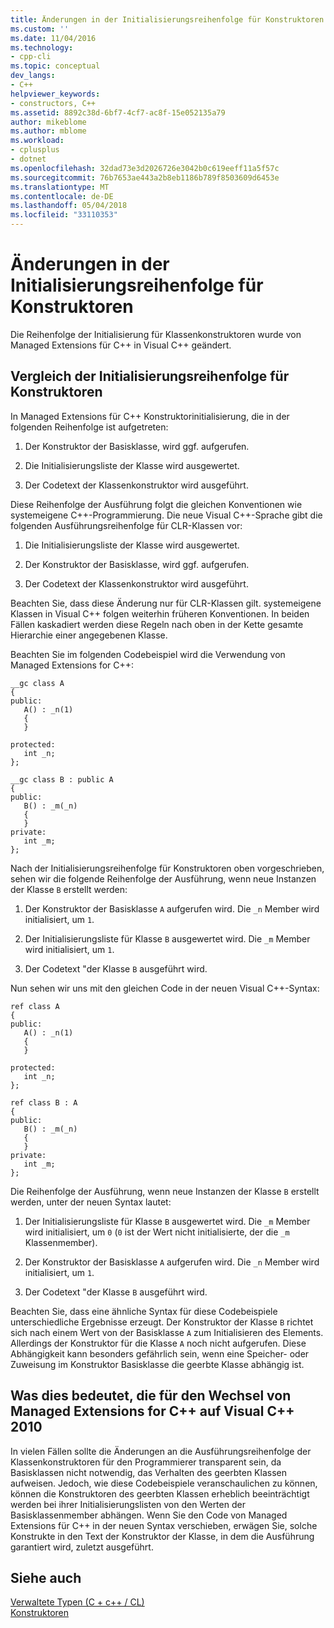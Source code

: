 ```yaml
---
title: Änderungen in der Initialisierungsreihenfolge für Konstruktoren | Microsoft Docs
ms.custom: ''
ms.date: 11/04/2016
ms.technology:
- cpp-cli
ms.topic: conceptual
dev_langs:
- C++
helpviewer_keywords:
- constructors, C++
ms.assetid: 8892c38d-6bf7-4cf7-ac8f-15e052135a79
author: mikeblome
ms.author: mblome
ms.workload:
- cplusplus
- dotnet
ms.openlocfilehash: 32dad73e3d2026726e3042b0c619eeff11a5f57c
ms.sourcegitcommit: 76b7653ae443a2b8eb1186b789f8503609d6453e
ms.translationtype: MT
ms.contentlocale: de-DE
ms.lasthandoff: 05/04/2018
ms.locfileid: "33110353"
---
```

# <a name="changes-in-constructor-initialization-order"></a>Änderungen in der Initialisierungsreihenfolge für Konstruktoren
Die Reihenfolge der Initialisierung für Klassenkonstruktoren wurde von Managed Extensions für C++ in Visual C++ geändert.  
  
## <a name="comparison-of-constructor-initialization-order"></a>Vergleich der Initialisierungsreihenfolge für Konstruktoren  
 In Managed Extensions für C++ Konstruktorinitialisierung, die in der folgenden Reihenfolge ist aufgetreten:  
  
1.  Der Konstruktor der Basisklasse, wird ggf. aufgerufen.  
  
2.  Die Initialisierungsliste der Klasse wird ausgewertet.  
  
3.  Der Codetext der Klassenkonstruktor wird ausgeführt.  
  
 Diese Reihenfolge der Ausführung folgt die gleichen Konventionen wie systemeigene C++-Programmierung. Die neue Visual C++-Sprache gibt die folgenden Ausführungsreihenfolge für CLR-Klassen vor:  
  
1.  Die Initialisierungsliste der Klasse wird ausgewertet.  
  
2.  Der Konstruktor der Basisklasse, wird ggf. aufgerufen.  
  
3.  Der Codetext der Klassenkonstruktor wird ausgeführt.  
  
 Beachten Sie, dass diese Änderung nur für CLR-Klassen gilt. systemeigene Klassen in Visual C++ folgen weiterhin früheren Konventionen. In beiden Fällen kaskadiert werden diese Regeln nach oben in der Kette gesamte Hierarchie einer angegebenen Klasse.  
  
 Beachten Sie im folgenden Codebeispiel wird die Verwendung von Managed Extensions for C++:  
  
```  
__gc class A  
{  
public:  
   A() : _n(1)  
   {  
   }  
  
protected:  
   int _n;  
};  
  
__gc class B : public A  
{  
public:  
   B() : _m(_n)  
   {  
   }  
private:  
   int _m;  
};  
```  
  
 Nach der Initialisierungsreihenfolge für Konstruktoren oben vorgeschrieben, sehen wir die folgende Reihenfolge der Ausführung, wenn neue Instanzen der Klasse `B` erstellt werden:  
  
1.  Der Konstruktor der Basisklasse `A` aufgerufen wird. Die `_n` Member wird initialisiert, um `1`.  
  
2.  Der Initialisierungsliste für Klasse `B` ausgewertet wird. Die `_m` Member wird initialisiert, um `1`.  
  
3.  Der Codetext "der Klasse `B` ausgeführt wird.  
  
 Nun sehen wir uns mit den gleichen Code in der neuen Visual C++-Syntax:  
  
```  
ref class A  
{  
public:  
   A() : _n(1)  
   {  
   }  
  
protected:  
   int _n;  
};  
  
ref class B : A  
{  
public:  
   B() : _m(_n)  
   {  
   }  
private:  
   int _m;  
};  
```  
  
 Die Reihenfolge der Ausführung, wenn neue Instanzen der Klasse `B` erstellt werden, unter der neuen Syntax lautet:  
  
1.  Der Initialisierungsliste für Klasse `B` ausgewertet wird. Die `_m` Member wird initialisiert, um `0` (`0` ist der Wert nicht initialisierte, der die `_m` Klassenmember).  
  
2.  Der Konstruktor der Basisklasse `A` aufgerufen wird. Die `_n` Member wird initialisiert, um `1`.  
  
3.  Der Codetext "der Klasse `B` ausgeführt wird.  
  
 Beachten Sie, dass eine ähnliche Syntax für diese Codebeispiele unterschiedliche Ergebnisse erzeugt. Der Konstruktor der Klasse `B` richtet sich nach einem Wert von der Basisklasse `A` zum Initialisieren des Elements. Allerdings der Konstruktor für die Klasse `A` noch nicht aufgerufen. Diese Abhängigkeit kann besonders gefährlich sein, wenn eine Speicher- oder Zuweisung im Konstruktor Basisklasse die geerbte Klasse abhängig ist.  
  
## <a name="what-this-means-going-from-managed-extensions-for-c-to-visual-c-2010"></a>Was dies bedeutet, die für den Wechsel von Managed Extensions for C++ auf Visual C++ 2010  
 In vielen Fällen sollte die Änderungen an die Ausführungsreihenfolge der Klassenkonstruktoren für den Programmierer transparent sein, da Basisklassen nicht notwendig, das Verhalten des geerbten Klassen aufweisen. Jedoch, wie diese Codebeispiele veranschaulichen zu können, können die Konstruktoren des geerbten Klassen erheblich beeinträchtigt werden bei ihrer Initialisierungslisten von den Werten der Basisklassenmember abhängen. Wenn Sie den Code von Managed Extensions für C++ in der neuen Syntax verschieben, erwägen Sie, solche Konstrukte in den Text der Konstruktor der Klasse, in dem die Ausführung garantiert wird, zuletzt ausgeführt.  
  
## <a name="see-also"></a>Siehe auch  
 [Verwaltete Typen (C + c++ / CL)](../dotnet/managed-types-cpp-cl.md)   
 [Konstruktoren](../cpp/constructors-cpp.md)   
 